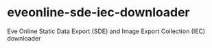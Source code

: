 # eveonline-sde-iec-downloader
Eve Online Static Data Export (SDE) and Image Export Collection (IEC) downloader
